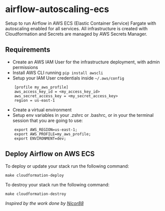 # airflow-autoscaling-ecs

Setup to run Airflow in AWS ECS (Elastic Container Service) Fargate with autoscaling enabled for all services. 
All infrastructure is created with Cloudformation and Secrets are managed by AWS Secrets Manager.

## Requirements
* Create an AWS IAM User for the infrastructure deployment, with admin permissions
* Install AWS CLI running `pip install awscli`
* Setup your IAM User credentials inside `~/.aws/config`
```
    [profile my_aws_profile]
    aws_access_key_id = <my_access_key_id> 
    aws_secret_access_key = <my_secret_access_key>
    region = us-east-1
```
* Create a virtual environment
* Setup env variables in your .zshrc or .bashrc, or in your the terminal session that you are going to use:
```
	export AWS_REGION=us-east-1;
	export AWS_PROFILE=my_aws_profile;
	export ENVIRONMENT=dev;
```

## Deploy Airflow on AWS ECS
To deploy or update your stack run the following command:
```
make cloudformation-deploy
```

To destroy your stack run the following command:
```
make cloudformation-destroy
```



*Inspired by the work done by [Nicor88](https://github.com/nicor88/aws-ecs-airflow)*